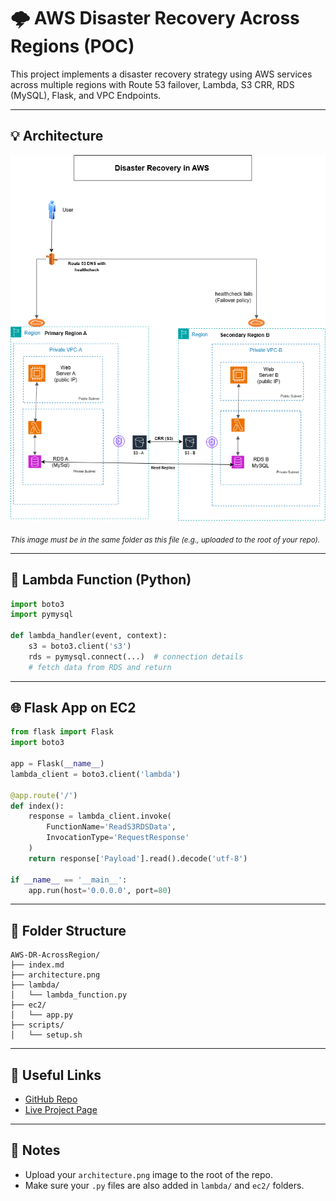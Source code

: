 # 🌩️ AWS Disaster Recovery Across Regions (POC)

This project implements a disaster recovery strategy using AWS services across multiple regions with Route 53 failover, Lambda, S3 CRR, RDS (MySQL), Flask, and VPC Endpoints.

---

## 💡 Architecture

![Architecture](architecture.png)

<sub>_This image must be in the same folder as this file (e.g., uploaded to the root of your repo)._</sub>

---

## 🧪 Lambda Function (Python)

```python
import boto3
import pymysql

def lambda_handler(event, context):
    s3 = boto3.client('s3')
    rds = pymysql.connect(...)  # connection details
    # fetch data from RDS and return
```

---

## 🌐 Flask App on EC2

```python
from flask import Flask
import boto3

app = Flask(__name__)
lambda_client = boto3.client('lambda')

@app.route('/')
def index():
    response = lambda_client.invoke(
        FunctionName='ReadS3RDSData',
        InvocationType='RequestResponse'
    )
    return response['Payload'].read().decode('utf-8')

if __name__ == '__main__':
    app.run(host='0.0.0.0', port=80)
```

---

## 📂 Folder Structure

```
AWS-DR-AcrossRegion/
├── index.md
├── architecture.png
├── lambda/
│   └── lambda_function.py
├── ec2/
│   └── app.py
├── scripts/
│   └── setup.sh
```

---

## 🔗 Useful Links

- [GitHub Repo](https://github.com/yourusername/AWS-DR-AcrossRegion)
- [Live Project Page](https://yourusername.github.io/AWS-DR-AcrossRegion/)

---

## 📌 Notes

- Upload your `architecture.png` image to the root of the repo.
- Make sure your `.py` files are also added in `lambda/` and `ec2/` folders.
